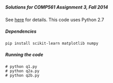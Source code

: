 ##### Solutions for COMP561 Assignment 3, Fall 2014
See [here](https://github.com/npow/McGill/blob/master/COMP561/A3/HW3_2014.pdf?raw=true) for details.
This code uses Python 2.7

##### Dependencies
```
pip install scikit-learn matplotlib numpy
```

##### Running the code
```
# python q1.py
# python q2a.py
# python q2b.py
```
